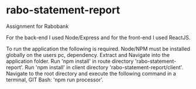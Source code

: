 # rabo-statement-report
Assignment for Rabobank

For the back-end I used Node/Express and for the front-end I used ReactJS.

To run the application the following is required.
Node/NPM must be installed globally on the users pc, dependency.
Extract and Navigate into the application folder.
Run 'npm install' in route directory 'rabo-statement-report'.
Run 'npm install' in client directory 'rabo-statement-report/client'.
Navigate to the root directory and execute the following command in a terminal, GIT Bash: 'npm run processor'.

